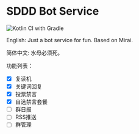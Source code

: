 # SDDD Bot Service

![Kotlin CI with Gradle](https://github.com/MrWhoami/SDDDBotServices/workflows/Kotlin%20CI%20with%20Gradle/badge.svg?branch=master)

English: Just a bot service for fun. Based on Mirai.

简体中文: 水母必须死。

功能列表：

- [x] 复读机
- [x] 关键词回复
- [x] 投票禁言
- [x] 自选禁言套餐
- [ ] 群日报
- [ ] RSS推送
- [ ] 群管理
